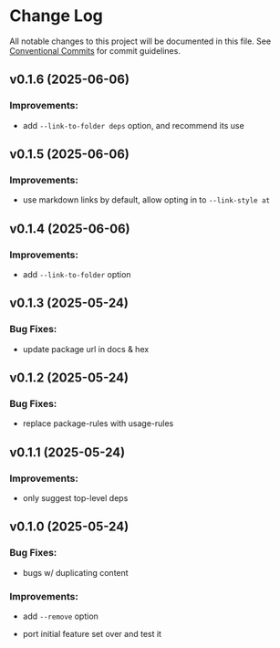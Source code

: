 # Change Log

All notable changes to this project will be documented in this file.
See [Conventional Commits](Https://conventionalcommits.org) for commit guidelines.

<!-- changelog -->

## v0.1.6 (2025-06-06)




### Improvements:

* add `--link-to-folder deps` option, and recommend its use

## v0.1.5 (2025-06-06)




### Improvements:

* use markdown links by default, allow opting in to `--link-style at`

## v0.1.4 (2025-06-06)




### Improvements:

* add `--link-to-folder` option

## v0.1.3 (2025-05-24)




### Bug Fixes:

* update package url in docs & hex

## v0.1.2 (2025-05-24)




### Bug Fixes:

* replace package-rules with usage-rules

## v0.1.1 (2025-05-24)




### Improvements:

* only suggest top-level deps

## v0.1.0 (2025-05-24)




### Bug Fixes:

* bugs w/ duplicating content

### Improvements:

* add `--remove` option

* port initial feature set over and test it
